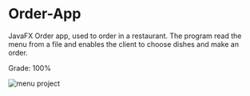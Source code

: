# Order-App
JavaFX Order app, used to order in a restaurant. The program read the menu from a file and enables the client to choose dishes and make an order. 

Grade: 100%

![menu project](https://github.com/tehilakiper/Order-App/assets/109146074/061ae406-4757-47da-8de0-2ab15d83c97b)
